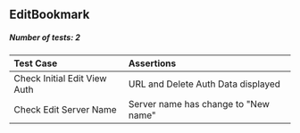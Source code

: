 ## EditBookmark

##### Number of tests: 2

| Test Case | Assertions | 
| :-------- | :--------- | 
| Check Initial Edit View Auth | URL and Delete Auth Data displayed |
| Check Edit Server Name | Server name has change to "New name" | 
